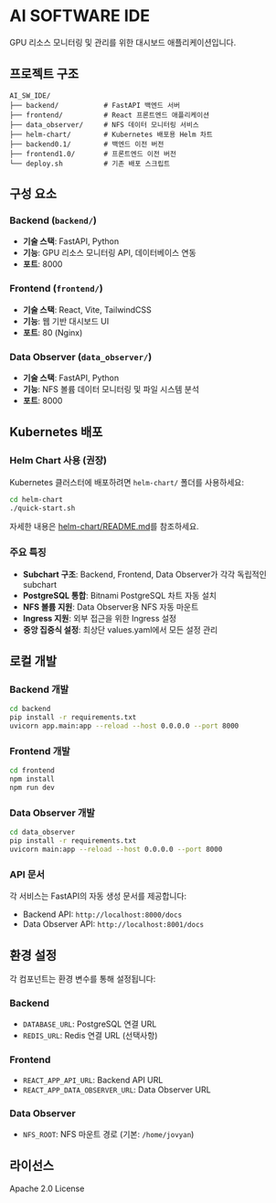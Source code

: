 # AI SOFTWARE IDE

GPU 리소스 모니터링 및 관리를 위한 대시보드 애플리케이션입니다.

## 프로젝트 구조

```
AI_SW_IDE/
├── backend/           # FastAPI 백엔드 서버
├── frontend/          # React 프론트엔드 애플리케이션
├── data_observer/     # NFS 데이터 모니터링 서비스
├── helm-chart/        # Kubernetes 배포용 Helm 차트
├── backend0.1/        # 백엔드 이전 버전
├── frontend1.0/       # 프론트엔드 이전 버전
└── deploy.sh          # 기존 배포 스크립트
```

## 구성 요소

### Backend (`backend/`)
- **기술 스택**: FastAPI, Python
- **기능**: GPU 리소스 모니터링 API, 데이터베이스 연동
- **포트**: 8000

### Frontend (`frontend/`)
- **기술 스택**: React, Vite, TailwindCSS
- **기능**: 웹 기반 대시보드 UI
- **포트**: 80 (Nginx)

### Data Observer (`data_observer/`)
- **기술 스택**: FastAPI, Python
- **기능**: NFS 볼륨 데이터 모니터링 및 파일 시스템 분석
- **포트**: 8000

## Kubernetes 배포

### Helm Chart 사용 (권장)

Kubernetes 클러스터에 배포하려면 `helm-chart/` 폴더를 사용하세요:

```bash
cd helm-chart
./quick-start.sh
```

자세한 내용은 [helm-chart/README.md](helm-chart/README.md)를 참조하세요.

### 주요 특징
- **Subchart 구조**: Backend, Frontend, Data Observer가 각각 독립적인 subchart
- **PostgreSQL 통합**: Bitnami PostgreSQL 차트 자동 설치
- **NFS 볼륨 지원**: Data Observer용 NFS 자동 마운트
- **Ingress 지원**: 외부 접근을 위한 Ingress 설정
- **중앙 집중식 설정**: 최상단 values.yaml에서 모든 설정 관리

## 로컬 개발

### Backend 개발
```bash
cd backend
pip install -r requirements.txt
uvicorn app.main:app --reload --host 0.0.0.0 --port 8000
```

### Frontend 개발
```bash
cd frontend
npm install
npm run dev
```

### Data Observer 개발
```bash
cd data_observer
pip install -r requirements.txt
uvicorn main:app --reload --host 0.0.0.0 --port 8000
```

###  API 문서

각 서비스는 FastAPI의 자동 생성 문서를 제공합니다:

- Backend API: `http://localhost:8000/docs`
- Data Observer API: `http://localhost:8001/docs`

## 환경 설정

각 컴포넌트는 환경 변수를 통해 설정됩니다:

### Backend
- `DATABASE_URL`: PostgreSQL 연결 URL
- `REDIS_URL`: Redis 연결 URL (선택사항)

### Frontend
- `REACT_APP_API_URL`: Backend API URL
- `REACT_APP_DATA_OBSERVER_URL`: Data Observer URL

### Data Observer
- `NFS_ROOT`: NFS 마운트 경로 (기본: `/home/jovyan`)

## 라이선스

Apache 2.0 License
